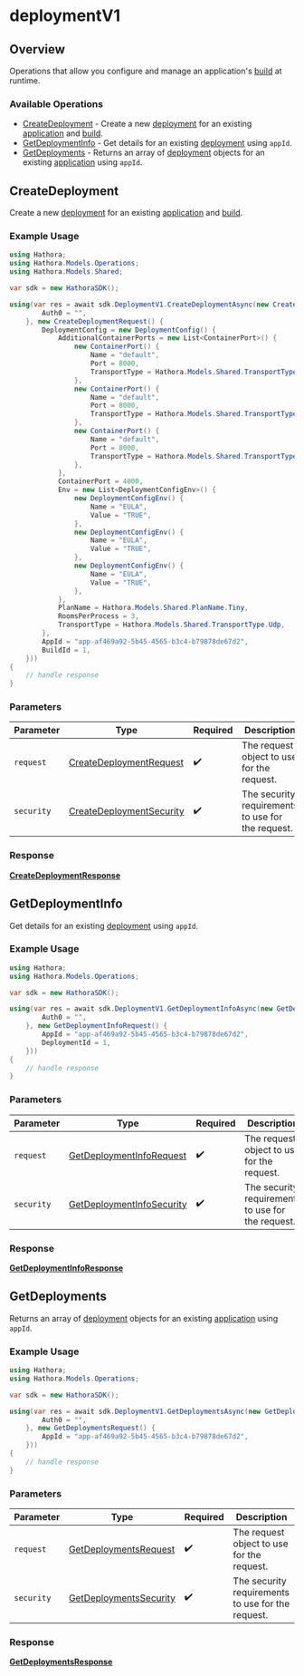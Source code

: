 # deploymentV1

## Overview

Operations that allow you configure and manage an application's [build](https://hathora.dev/docs/concepts/hathora-entities#build) at runtime.

### Available Operations

* [CreateDeployment](#createdeployment) - Create a new [deployment](https://hathora.dev/docs/concepts/hathora-entities#deployment) for an existing [application](https://hathora.dev/docs/concepts/hathora-entities#application) and [build](https://hathora.dev/docs/concepts/hathora-entities#build).
* [GetDeploymentInfo](#getdeploymentinfo) - Get details for an existing [deployment](https://hathora.dev/docs/concepts/hathora-entities#deployment) using `appId`.
* [GetDeployments](#getdeployments) - Returns an array of [deployment](https://hathora.dev/docs/concepts/hathora-entities#deployment) objects for an existing [application](https://hathora.dev/docs/concepts/hathora-entities#application) using `appId`.

## CreateDeployment

Create a new [deployment](https://hathora.dev/docs/concepts/hathora-entities#deployment) for an existing [application](https://hathora.dev/docs/concepts/hathora-entities#application) and [build](https://hathora.dev/docs/concepts/hathora-entities#build).

### Example Usage

```csharp
using Hathora;
using Hathora.Models.Operations;
using Hathora.Models.Shared;

var sdk = new HathoraSDK();

using(var res = await sdk.DeploymentV1.CreateDeploymentAsync(new CreateDeploymentSecurity() {
        Auth0 = "",
    }, new CreateDeploymentRequest() {
        DeploymentConfig = new DeploymentConfig() {
            AdditionalContainerPorts = new List<ContainerPort>() {
                new ContainerPort() {
                    Name = "default",
                    Port = 8000,
                    TransportType = Hathora.Models.Shared.TransportType.Tls,
                },
                new ContainerPort() {
                    Name = "default",
                    Port = 8000,
                    TransportType = Hathora.Models.Shared.TransportType.Udp,
                },
                new ContainerPort() {
                    Name = "default",
                    Port = 8000,
                    TransportType = Hathora.Models.Shared.TransportType.Udp,
                },
            },
            ContainerPort = 4000,
            Env = new List<DeploymentConfigEnv>() {
                new DeploymentConfigEnv() {
                    Name = "EULA",
                    Value = "TRUE",
                },
                new DeploymentConfigEnv() {
                    Name = "EULA",
                    Value = "TRUE",
                },
                new DeploymentConfigEnv() {
                    Name = "EULA",
                    Value = "TRUE",
                },
            },
            PlanName = Hathora.Models.Shared.PlanName.Tiny,
            RoomsPerProcess = 3,
            TransportType = Hathora.Models.Shared.TransportType.Udp,
        },
        AppId = "app-af469a92-5b45-4565-b3c4-b79878de67d2",
        BuildId = 1,
    }))
{
    // handle response
}
```

### Parameters

| Parameter                                                                       | Type                                                                            | Required                                                                        | Description                                                                     |
| ------------------------------------------------------------------------------- | ------------------------------------------------------------------------------- | ------------------------------------------------------------------------------- | ------------------------------------------------------------------------------- |
| `request`                                                                       | [CreateDeploymentRequest](../../models/shared/CreateDeploymentRequest.md)       | :heavy_check_mark:                                                              | The request object to use for the request.                                      |
| `security`                                                                      | [CreateDeploymentSecurity](../../models/operations/CreateDeploymentSecurity.md) | :heavy_check_mark:                                                              | The security requirements to use for the request.                               |


### Response

**[CreateDeploymentResponse](../../models/operations/CreateDeploymentResponse.md)**


## GetDeploymentInfo

Get details for an existing [deployment](https://hathora.dev/docs/concepts/hathora-entities#deployment) using `appId`.

### Example Usage

```csharp
using Hathora;
using Hathora.Models.Operations;

var sdk = new HathoraSDK();

using(var res = await sdk.DeploymentV1.GetDeploymentInfoAsync(new GetDeploymentInfoSecurity() {
        Auth0 = "",
    }, new GetDeploymentInfoRequest() {
        AppId = "app-af469a92-5b45-4565-b3c4-b79878de67d2",
        DeploymentId = 1,
    }))
{
    // handle response
}
```

### Parameters

| Parameter                                                                         | Type                                                                              | Required                                                                          | Description                                                                       |
| --------------------------------------------------------------------------------- | --------------------------------------------------------------------------------- | --------------------------------------------------------------------------------- | --------------------------------------------------------------------------------- |
| `request`                                                                         | [GetDeploymentInfoRequest](../../models/operations/GetDeploymentInfoRequest.md)   | :heavy_check_mark:                                                                | The request object to use for the request.                                        |
| `security`                                                                        | [GetDeploymentInfoSecurity](../../models/operations/GetDeploymentInfoSecurity.md) | :heavy_check_mark:                                                                | The security requirements to use for the request.                                 |


### Response

**[GetDeploymentInfoResponse](../../models/operations/GetDeploymentInfoResponse.md)**


## GetDeployments

Returns an array of [deployment](https://hathora.dev/docs/concepts/hathora-entities#deployment) objects for an existing [application](https://hathora.dev/docs/concepts/hathora-entities#application) using `appId`.

### Example Usage

```csharp
using Hathora;
using Hathora.Models.Operations;

var sdk = new HathoraSDK();

using(var res = await sdk.DeploymentV1.GetDeploymentsAsync(new GetDeploymentsSecurity() {
        Auth0 = "",
    }, new GetDeploymentsRequest() {
        AppId = "app-af469a92-5b45-4565-b3c4-b79878de67d2",
    }))
{
    // handle response
}
```

### Parameters

| Parameter                                                                   | Type                                                                        | Required                                                                    | Description                                                                 |
| --------------------------------------------------------------------------- | --------------------------------------------------------------------------- | --------------------------------------------------------------------------- | --------------------------------------------------------------------------- |
| `request`                                                                   | [GetDeploymentsRequest](../../models/operations/GetDeploymentsRequest.md)   | :heavy_check_mark:                                                          | The request object to use for the request.                                  |
| `security`                                                                  | [GetDeploymentsSecurity](../../models/operations/GetDeploymentsSecurity.md) | :heavy_check_mark:                                                          | The security requirements to use for the request.                           |


### Response

**[GetDeploymentsResponse](../../models/operations/GetDeploymentsResponse.md)**

